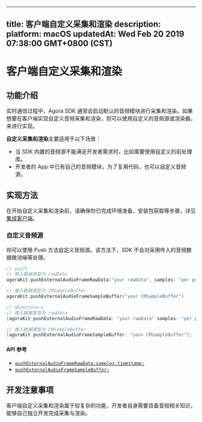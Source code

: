
---
title: 客户端自定义采集和渲染
description: 
platform: macOS
updatedAt: Wed Feb 20 2019 07:38:00 GMT+0800 (CST)
---
# 客户端自定义采集和渲染
## 功能介绍

实时通信过程中，Agora SDK 通常会启动默认的音频模块进行采集和渲染。如果想要在客户端实现自定义音频采集和渲染，则可以使用自定义的音频源或渲染器，来进行实现。

**自定义采集和渲染**主要适用于以下场景：

- 当 SDK 内置的音频源不能满足开发者需求时，比如需要使用自定义的前处理库。
- 开发者的 App 中已有自己的音频模块，为了复用代码，也可以自定义音频源。

## 实现方法

在开始自定义采集和渲染前，请确保你已完成环境准备、安装包获取等步骤，详见[集成客户端](../../cn/Audio%20Broadcast/mac_video.md)。

### 自定义音频源

你可以使用 Push 方法自定义音频源。该方法下，SDK 不会对采用传入的音频数据做消噪等处理。

```swift
// swift
// 推入数据类型为 rawData
agoraKit.pushExternalAudioFrameRawData("your rawData", samples: "per push samples", timestamp: 0)

// 推入数据类型为 CMSampleBuffer
agoraKit.pushExternalAudioFrameSampleBuffer("your CMSampleBuffer")
```

```objective-c
// objective-c
// 推入数据类型为 rawData
[agoraKit pushExternalAudioFrameRawData: "your rawData" samples: "per push samples", timestamp: 0];

// 推入数据类型为 CMSampleBuffer
[agoraKit pushExternalAudioFrameSampleBuffer: "your CMSampleBuffer"];
```

####  API 参考
* [`pushExternalAudioFrameRawData:samples:timestamp:`](https://docs.agora.io/cn/Audio%20Broadcast/API%20Reference/oc/Classes/AgoraRtcEngineKit.html#//api/name/pushExternalAudioFrameRawData:samples:timestamp:)
* [`pushExternalAudioFrameSampleBuffer:`](https://docs.agora.io/cn/Audio%20Broadcast/API%20Reference/oc/Classes/AgoraRtcEngineKit.html#//api/name/pushExternalAudioFrameSampleBuffer:)



## 开发注意事项
客户端自定义采集和渲染属于较复杂的功能，开发者自身需要具备音频相关知识，能够自己独立开发完成采集与渲染。
